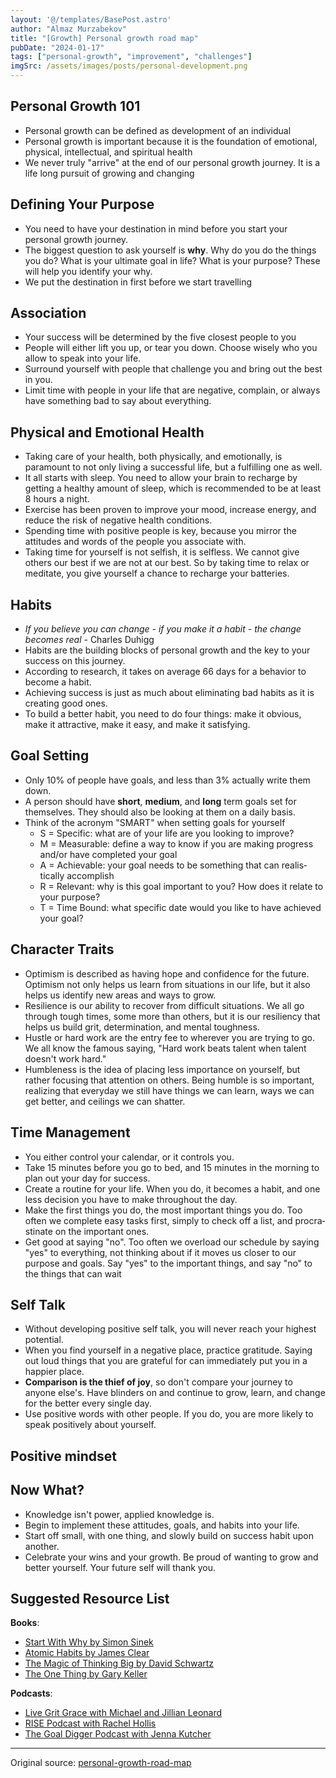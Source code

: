 ```yaml
---
layout: '@/templates/BasePost.astro'
author: "Almaz Murzabekov"
title: "[Growth] Personal growth road map"
pubDate: "2024-01-17"
tags: ["personal-growth", "improvement", "challenges"]
imgSrc: /assets/images/posts/personal-development.png
---
```


## Personal Growth 101

- Personal growth can be defined as develo­pment of an individual
- Personal growth is important because it is the foundation of emotional, physical, intell­ectual, and spiritual health
- We never truly "­arr­ive­" at the end of our personal growth journey. It is a life long pursuit of growing and changing

## Defining Your Purpose
- You need to have your destin­ation in mind before you start your personal growth journey.
- The biggest question to ask yourself is **why**. Why do you do the things you do? What is your ultimate goal in life? What is your purpose? These will help you identify your why.
- We put the destin­ation in first before we start travel­ling

## Associ­ation
- Your success will be determined by the five closest people to you
- People will either lift you up, or tear you down. Choose wisely who you allow to speak into your life.
- Surround yourself with people that challenge you and bring out the best in you.
- Limit time with people in your life that are negative, complain, or always have something bad to say about everyt­hing.

## Physical and Emotional Health
- Taking care of your health, both physic­ally, and emotio­nally, is paramount to not only living a successful life, but a fulfilling one as well.
- It all starts with sleep. You need to allow your brain to recharge by getting a healthy amount of sleep, which is recomm­ended to be at least 8 hours a night.
- Exercise has been proven to improve your mood, increase energy, and reduce the risk of negative health condit­ions.
- Spending time with positive people is key, because you mirror the attitudes and words of the people you associate with.
- Taking time for yourself is not selfish, it is selfless. We cannot give others our best if we are not at our best. So by taking time to relax or meditate, you give yourself a chance to recharge your batteries.

## Habits
- *If you believe you can change - if you make it a habit - the change becomes real* - Charles Duhigg
- Habits are the building blocks of personal growth and the key to your success on this journey.
- According to research, it takes on average 66 days for a behavior to become a habit.
- Achieving success is just as much about elimin­ating bad habits as it is creating good ones.
- To build a better habit, you need to do four things: make it obvious, make it attrac­tive, make it easy, and make it satisfying.

## Goal Setting
- Only 10% of people have goals, and less than 3% actually write them down.
- A person should have **short**, **medium**, and **long** term goals set for themse­lves. They should also be looking at them on a daily basis.
- Think of the acronym "­SMA­RT" when setting goals for yourself
    - S = Specific: what are of your life are you looking to improve?
    - M = Measur­able: define a way to know if you are making progress and/or have completed your goal
    - A = Achiev­able: your goal needs to be something that can realis­tically accomplish
    - R = Relevant: why is this goal important to you? How does it relate to your purpose?
    - T = Time Bound: what specific date would you like to have achieved your goal?

## Character Traits
- Optimism is described as having hope and confidence for the future. Optimism not only helps us learn from situations in our life, but it also helps us identify new areas and ways to grow.
- Resilience is our ability to recover from difficult situat­ions. We all go through tough times, some more than others, but it is our resiliency that helps us build grit, determ­ina­tion, and mental toughness.
- Hustle or hard work are the entry fee to wherever you are trying to go. We all know the famous saying, "Hard work beats talent when talent doesn't work hard."
- Humbleness is the idea of placing less importance on yourself, but rather focusing that attention on others. Being humble is so important, realizing that everyday we still have things we can learn, ways we can get better, and ceilings we can shatter.


## Time Management
- You either control your calendar, or it controls you.
- Take 15 minutes before you go to bed, and 15 minutes in the morning to plan out your day for success.
- Create a routine for your life. When you do, it becomes a habit, and one less decision you have to make throughout the day.
- Make the first things you do, the most important things you do. Too often we complete easy tasks first, simply to check off a list, and procra­stinate on the important ones.
- Get good at saying "­no". Too often we overload our schedule by saying "­yes­" to everyt­hing, not thinking about if it moves us closer to our purpose and goals. Say "­yes­" to the important things, and say "­no" to the things that can wait

## Self Talk
- Without developing positive self talk, you will never reach your highest potential.
- When you find yourself in a negative place, practice gratitude. Saying out loud things that you are grateful for can immedi­ately put you in a happier place.
- **­Com­parison is the thief of joy**, so don't compare your journey to anyone else's. Have blinders on and continue to grow, learn, and change for the better every single day.
- Use positive words with other people. If you do, you are more likely to speak positively about yourself.

## Positive mindset

## Now What?
- Knowledge isn't power, applied knowledge is.
- Begin to implement these attitudes, goals, and habits into your life.
- Start off small, with one thing, and slowly build on success habit upon another.
- Celebrate your wins and your growth. Be proud of wanting to grow and better yourself. Your future self will thank you.


## Suggested Resource List

**Books**:
- [­Start With Why by Simon Sinek](https://www.amazon.com/dp/1591846447)
- [Atomic Habits­ by James Clear](https://www.amazon.com/dp/0735211299)
- [The Magic of Thinking Big by David Schwartz](https://www.amazon.com/dp/0671646788)
- [The One Thing by Gary Keller](https://www.amazon.com/dp/1885167776)

**Podcasts**:
- [Live Grit Grace with Michael and Jillian Leonard](https://ivy.fm/podcast/live-grit-grace-podcast-687719)
- [RISE Podcast with Rachel Hollis](https://open.spotify.com/show/7IjK2aH3JBpI7nzqGrN6o0)
- [The Goal Digger Podcast with Jenna Kutcher](https://podcasts.apple.com/us/podcast/the-goal-digger-podcast/id1178704872)

---
Original source: [personal-growth-road-map](https://cheatography.com/livegritgrace/cheat-sheets/personal-growth-road-map/)
